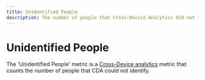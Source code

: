 ```yaml
---
title: Unidentified People
description: The number of people that Cross-Device Analytics did not identify.
---
```

# Unidentified People

The 'Unidentified People' metric is a [Cross-Device analytics](../cda/overview.md) metric that counts the number of people that CDA could not identify.
